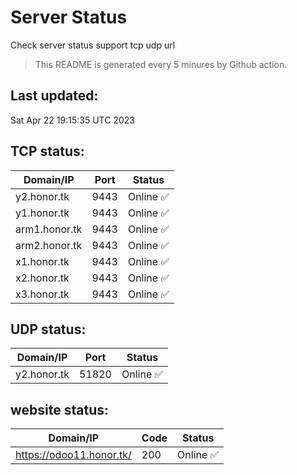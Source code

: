 # Server Status
Check server status support tcp udp url
> This README is generated every 5 minures by Github action.
## Last updated:
Sat Apr 22 19:15:35 UTC 2023
## TCP status: 
|Domain/IP|Port|**Status**|
|--|--|--|
|y2.honor.tk|9443|Online :white_check_mark:|
|y1.honor.tk|9443|Online :white_check_mark:|
|arm1.honor.tk|9443|Online :white_check_mark:|
|arm2.honor.tk|9443|Online :white_check_mark:|
|x1.honor.tk|9443|Online :white_check_mark:|
|x2.honor.tk|9443|Online :white_check_mark:|
|x3.honor.tk|9443|Online :white_check_mark:|
## UDP status: 
|Domain/IP|Port|**Status**|
|--|--|--|
|y2.honor.tk|51820|Online :white_check_mark:|
## website status: 
|Domain/IP|Code|**Status**|
|--|--|--|
|https://odoo11.honor.tk/|200|Online :white_check_mark:|
